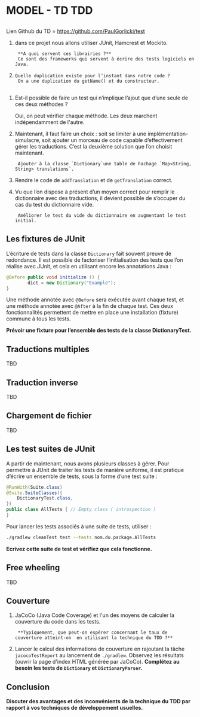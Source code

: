 # MODEL - TD TDD

## 

Lien Github du TD = https://github.com/PaulGorlicki/test

1. dans ce projet nous allons utiliser JUnit, Hamcrest et Mockito.

        **A quoi servent ces librairies ?**
        Ce sont des frameworks qui servent à écrire des tests logiciels en Java.


5.     Quelle duplication existe pour l’instant dans notre code ?
        On a une duplication du getName() et du constructeur.
    

## 

1. Est-il possible de faire un test qui n’implique l’ajout que d’une seule de ces deux méthodes ?

    Oui, on peut vérifier chaque méthode. Les deux marchent indépendamment de l'autre. 









1. Maintenant, il faut faire un choix : soit se limiter à une implémentation-simulacre, soit ajouter un morceau de code capable d’effectivement gérer les traductions. C’est la deuxième solution que l’on choisit maintenant.

        Ajouter à la classe `Dictionary`une table de hachage `Map<String, String> translations`.

2. Rendre le code de `addTranslation` et de `getTranslation` correct.

3. Vu que l’on dispose à présent d’un moyen correct pour remplir le dictionnaire avec des traductions,
   il devient possible de s’occuper du cas du test du dictionnaire vide.

        Améliorer le test du vide du dictionnaire en augmentant le test initial.

## Les fixtures de JUnit

L’écriture de tests dans la classe `Dictionary` fait souvent preuve de redondance. Il est possible de factoriser l’initialisation des tests que l’on réalise avec JUnit, et cela en utilisant encore les annotations Java :

```java
@Before public void initialize () {
        dict = new Dictionary("Example");
}
```

Une méthode annotée avec `@Before` sera exécutée avant chaque test, et une méthode annotée avec `@After` à la fin de chaque test. Ces deux fonctionnalités permettent de mettre en place une installation (fixture) commune à tous les tests.

**Prévoir une fixture pour l’ensemble des tests de la classe DictionaryTest.**

## Traductions multiples

TBD

## Traduction inverse

TBD

## Chargement de fichier

TBD

## Les test suites de JUnit

A partir de maintenant, nous avons plusieurs classes à gérer. Pour permettre à JUnit de traiter les tests de manière uniforme, il est pratique d’écrire un ensemble de tests, sous la forme d’une test suite :

```java
@RunWith(Suite.class)
@Suite.SuiteClasses({
    DictionaryTest.class,
})
public class AllTests { // Empty class ( introspection )
}
```

Pour lancer les tests associés à une suite de tests, utiliser :

```sh
./gradlew cleanTest test --tests nom.du.package.AllTests
```

**Ecrivez cette suite de test et vérifiez que cela fonctionne.**

## Free wheeling

TBD

## Couverture

1. JaCoCo (Java Code Coverage) et l'un des moyens de calculer la couverture du code dans les tests.

        **Typiquement, que peut-on espérer concernant le taux de couverture atteint-on  en utilisant la technique du TDD ?**

2. Lancer le calcul des informations de couverture en rajoutant la tâche `jacocoTestReport` au lancement de `./gradlew`. Observez les résultats (ouvrir la page d'index HTML générée par JaCoCo). **Complétez au besoin les tests de `Dictionary` et `DictionaryParser`.**

## Conclusion

**Discuter des avantages et des inconvénients de la technique du TDD par rapport à vos techniques de développement usuelles.**